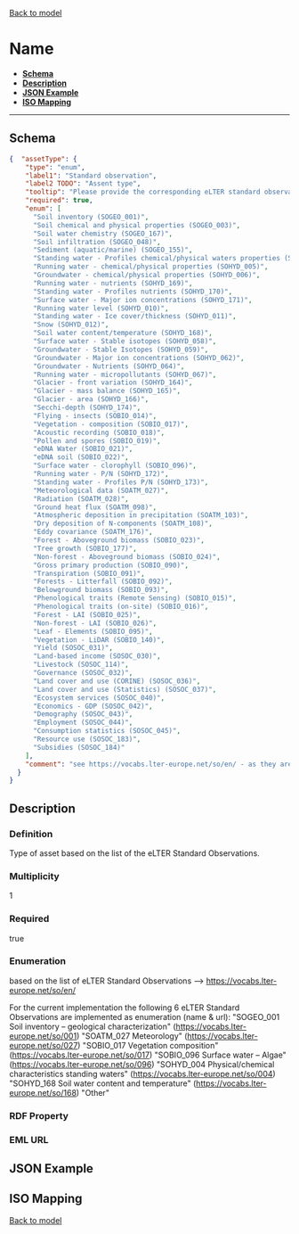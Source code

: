 [Back to model](_base.md)

# Name

- **[Schema](#schema)**
- **[Description](#description)**
- **[JSON Example](#json-example)**
- **[ISO Mapping](#iso-mapping)**
---
## Schema
```json
{  "assetType": {
    "type": "enum",
    "label1": "Standard observation",
    "label2 TODO": "Assent type",
    "tooltip": "Please provide the corresponding eLTER standard observation for the dataset.",
    "required": true,
    "enum": [
      "Soil inventory (SOGEO_001)",
      "Soil chemical and physical properties (SOGEO_003)",
      "Soil water chemistry (SOGEO_167)",
      "Soil infiltration (SOGEO_048)",
      "Sediment (aquatic/marine) (SOGEO_155)",
      "Standing water - Profiles chemical/physical waters properties (SOHYD_004)",
      "Running water - chemical/physical properties (SOHYD_005)",
      "Groundwater - chemical/physical properties (SOHYD_006)",
      "Running water - nutrients (SOHYD_169)",
      "Standing water - Profiles nutrients (SOHYD_170)",
      "Surface water - Major ion concentrations (SOHYD_171)",
      "Running water level (SOHYD_010)",
      "Standing water - Ice cover/thickness (SOHYD_011)",
      "Snow (SOHYD_012)",
      "Soil water content/temperature (SOHYD_168)",
      "Surface water - Stable isotopes (SOHYD_058)",
      "Groundwater - Stable Isotopes (SOHYD_059)",
      "Groundwater - Major ion concentrations (SOHYD_062)",
      "Groundwater - Nutrients (SOHYD_064)",
      "Running water - micropollutants (SOHYD_067)",
      "Glacier - front variation (SOHYD_164)",
      "Glacier - mass balance (SOHYD_165)",
      "Glacier - area (SOHYD_166)",
      "Secchi-depth (SOHYD_174)",
      "Flying - insects (SOBIO_014)",
      "Vegetation - composition (SOBIO_017)",
      "Acoustic recording (SOBIO_018)",
      "Pollen and spores (SOBIO_019)",
      "eDNA Water (SOBIO_021)",
      "eDNA soil (SOBIO_022)",
      "Surface water - clorophyll (SOBIO_096)",
      "Running water - P/N (SOHYD_172)",
      "Standing water - Profiles P/N (SOHYD_173)",
      "Meteorological data (SOATM_027)",
      "Radiation (SOATM_028)",
      "Ground heat flux (SOATM_098)",
      "Atmospheric deposition in precipitation (SOATM_103)",
      "Dry deposition of N-components (SOATM_108)",
      "Eddy covariance (SOATM_176)",
      "Forest - Aboveground biomass (SOBIO_023)",
      "Tree growth (SOBIO_177)",
      "Non-forest - Aboveground biomass (SOBIO_024)",
      "Gross primary production (SOBIO_090)",
      "Transpiration (SOBIO_091)",
      "Forests - Litterfall (SOBIO_092)",
      "Belowground biomass (SOBIO_093)",
      "Phenological traits (Remote Sensing) (SOBIO_015)",
      "Phenological traits (on-site) (SOBIO_016)",
      "Forest - LAI (SOBIO_025)",
      "Non-forest - LAI (SOBIO_026)",
      "Leaf - Elements (SOBIO_095)",
      "Vegetation - LiDAR (SOBIO_140)",
      "Yield (SOSOC_031)",
      "Land-based income (SOSOC_030)",
      "Livestock (SOSOC_114)",
      "Governance (SOSOC_032)",
      "Land cover and use (CORINE) (SOSOC_036)",
      "Land cover and use (Statistics) (SOSOC_037)",
      "Ecosystem services (SOSOC_040)",
      "Economics - GDP (SOSOC_042)",
      "Demography (SOSOC_043)",
      "Employment (SOSOC_044)",
      "Consumption statistics (SOSOC_045)",
      "Resource use (SOSOC_183)",
      "Subsidies (SOSOC_184)"
    ],
    "comment": "see https://vocabs.lter-europe.net/so/en/ - as they are currently not integrated in the vocabs ('comming soon') I derived them from https://docs.google.com/spreadsheets/d/1F6mZNpdW0r6tQ8l69PU8Z_7XLljRlXEY/edit?gid=43892927#gid=43892927"
  }
}
```
## Description
### Definition
Type of asset based on the list of the eLTER Standard Observations.
### Multiplicity
1
### Required
true
### Enumeration
based on the list of eLTER Standard Observations --> https://vocabs.lter-europe.net/so/en/

For the current implementation the following 6 eLTER Standard Observations are implemented as enumeration (name & url):
"SOGEO_001 Soil inventory – geological characterization" (https://vocabs.lter-europe.net/so/001)
"SOATM_027 Meteorology" (https://vocabs.lter-europe.net/so/027)
"SOBIO_017 Vegetation composition" (https://vocabs.lter-europe.net/so/017)
"SOBIO_096 Surface water – Algae" (https://vocabs.lter-europe.net/so/096)
"SOHYD_004 Physical/chemical characteristics standing waters" (https://vocabs.lter-europe.net/so/004) 
"SOHYD_168 Soil water content and temperature" (https://vocabs.lter-europe.net/so/168)
"Other"
### RDF Property
### EML URL

## JSON Example
## ISO Mapping


[Back to model](_base.md)